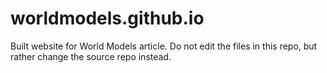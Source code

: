 # worldmodels.github.io

Built website for World Models article. Do not edit the files in this repo, but rather change the source repo instead.
